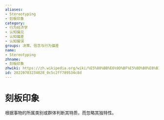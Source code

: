 ```yaml
---
aliases:
- Stereotyping
- 刻板印象
category:
- 行为经济学
- 认知偏见
- 认知偏差
- 认知偏误
groups: 决策、信念与行为偏差
name:
- Stereotyping
zhname:
- 刻板印象
zhwiki: https://zh.wikipedia.org/wiki/%E5%88%BB%E6%9D%BF%E5%8D%B0%E8%B1%A1
id: 20220703234028_0c5c2ff789534c8d
---
```


# 刻板印象

根据事物的所属类别或群体判断其特质，而忽略其独特性。
